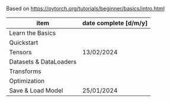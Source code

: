 Based on https://pytorch.org/tutorials/beginner/basics/intro.html

| item | date complete [d/m/y] |
| ---- | ---- |
| Learn the Basics |  |
| Quickstart |  |
| Tensors | 13/02/2024 |
| Datasets & DataLoaders |  |
| Transforms |  |
| Optimization |  |
| Save & Load Model | 25/01/2024 |